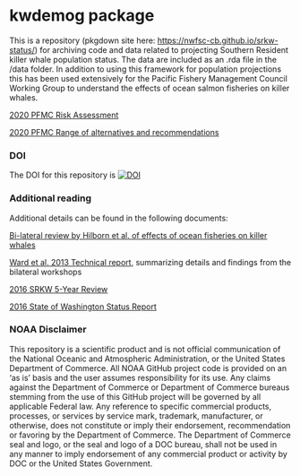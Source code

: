 # kwdemog package  

This is a repository (pkgdown site here: https://nwfsc-cb.github.io/srkw-status/) for archiving code and data related to projecting Southern Resident killer whale population status. The data are included as an .rda file in the /data folder. In addition to using this framework for population projections this has been used extensively for the Pacific Fishery Management Council Working Group to understand the effects of ocean salmon fisheries on killer whales. 

[2020 PFMC Risk Assessment](https://www.pcouncil.org/documents/2020/02/e-3-a-srkw-workgroup-report-1-electronic-only.pdf/)

[2020 PFMC Range of alternatives and recommendations](https://www.pcouncil.org/documents/2020/10/f-2-a-srkw-workgroup-report-1-pacific-fishery-management-council-salmon-fishery-management-plan-impacts-to-southern-resident-killer-whales-draft-range-of-alternatives-and-recommendations-with-strik.pdf/) 

### DOI

The DOI for this repository is [![DOI](https://zenodo.org/badge/339098194.svg)](https://zenodo.org/badge/latestdoi/339098194)

### Additional reading

Additional details can be found in the following documents:

[Bi-lateral review by Hilborn et al. of effects of ocean fisheries on killer whales](https://www.raincoast.org/wp-content/uploads/2009/07/kw-effects_of_salmon_fisheries_on_srkw-final-rpt.pdf)

[Ward et al. 2013 Technical report](https://www.webapps.nwfsc.noaa.gov/assets/25/4647_08132013_113012_ImpactsOnSRKWsTM123WebFinal.pdf), summarizing details and findings from the bilateral workshops

[2016 SRKW 5-Year Review](https://www.noaa.gov/sites/default/files/legacy/document/2020/Oct/07354626151.pdf)

[2016 State of Washington Status Report](https://wdfw.wa.gov/sites/default/files/publications/01773/wdfw01773.pdf)

### NOAA Disclaimer
This repository is a scientific product and is not official communication of the National Oceanic and Atmospheric Administration, or the United States Department of Commerce. All NOAA GitHub project code is provided on an ‘as is’ basis and the user assumes responsibility for its use. Any claims against the Department of Commerce or Department of Commerce bureaus stemming from the use of this GitHub project will be governed by all applicable Federal law. Any reference to specific commercial products, processes, or services by service mark, trademark, manufacturer, or otherwise, does not constitute or imply their endorsement, recommendation or favoring by the Department of Commerce. The Department of Commerce seal and logo, or the seal and logo of a DOC bureau, shall not be used in any manner to imply endorsement of any commercial product or activity by DOC or the United States Government.
